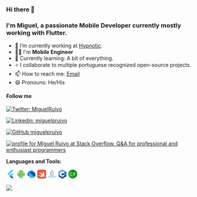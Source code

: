 ### Hi there 👋

### I'm Miguel, a passionate Mobile Developer currently mostly working with Flutter.

- 🔭  I’m currently working at [Hypnotic](https://hypnotic.pt/).
- 👨‍💻  I'm **Mobile Engineer**
- 📖  Currently learning: A bit of everything.
- ⭐️  I collaborate to multiple portuguese recognized open-source projects.
- 📫  How to reach me: [Email](mailto:miguel@miguelruivo.com)
- 😄  Pronouns: He/His

#### Follow me
[![Twitter: MiguelRuivo](https://img.shields.io/twitter/follow/MiguelRuivo?style=social)](https://twitter.com/miguelruivo)

[![Linkedin: miguelpruivo](https://img.shields.io/badge/-miguelpruivo-blue?style=flat-square&logo=Linkedin&logoColor=white&link=https://www.linkedin.com/in/miguelpruivo/)](https://www.linkedin.com/in/miguelpruivo/)

[![GitHub miguelpruivo](https://img.shields.io/github/followers/miguelpruivo?label=follow&style=social)](https://github.com/miguelpruivo)

<a href="https://stackoverflow.com/users/6919963/miguel-ruivo"><img src="https://stackoverflow.com/users/flair/6919963.png" width="208" height="58" alt="profile for Miguel Ruivo at Stack Overflow, Q&amp;A for professional and enthusiast programmers" title="profile for Miguel Ruivo at Stack Overflow, Q&amp;A for professional and enthusiast programmers"></a>

**Languages and Tools:**  

<code><img height="24" src="https://raw.githubusercontent.com/github/explore/80688e429a7d4ef2fca1e82350fe8e3517d3494d/topics/flutter/flutter.png"></code>
<code><img height="24" src="https://raw.githubusercontent.com/github/explore/80688e429a7d4ef2fca1e82350fe8e3517d3494d/topics/android/android.png"></code>
<code><img height="24" src="https://raw.githubusercontent.com/github/explore/80688e429a7d4ef2fca1e82350fe8e3517d3494d/topics/dart/dart.png"></code>
<code><img height="24" src="https://raw.githubusercontent.com/github/explore/80688e429a7d4ef2fca1e82350fe8e3517d3494d/topics/swift/swift.png"></code>
<code><img height="24" src="https://raw.githubusercontent.com/github/explore/80688e429a7d4ef2fca1e82350fe8e3517d3494d/topics/c/c.png"></code>
<code><img height="24" src="https://raw.githubusercontent.com/github/explore/80688e429a7d4ef2fca1e82350fe8e3517d3494d/topics/cpp/cpp.png"></code>
<code><img height="24" src="https://raw.githubusercontent.com/github/explore/80688e429a7d4ef2fca1e82350fe8e3517d3494d/topics/csharp/csharp.png"></code>

<img src="https://github-readme-stats.vercel.app/api?username=miguelpruivo&&show_icons=true&title_color=00bfff&icon_color=00bfff&text_color=ffffff&bg_color=151515">
